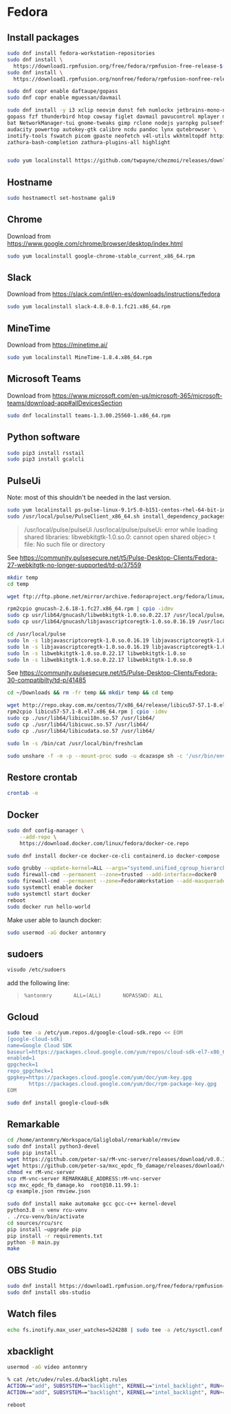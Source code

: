 # Fedora

## Install packages

```bash
sudo dnf install fedora-workstation-repositories
sudo dnf install \
  https://download1.rpmfusion.org/free/fedora/rpmfusion-free-release-$(rpm -E %fedora).noarch.rpm
sudo dnf install \
  https://download1.rpmfusion.org/nonfree/fedora/rpmfusion-nonfree-release-$(rpm -E %fedora).noarch.rpm

sudo dnf copr enable daftaupe/gopass 
sudo dnf copr enable mguessan/davmail

sudo dnf install -y i3 xclip neovim dunst feh numlockx jetbrains-mono-nl-fonts \
gopass fzf thunderbird htop cowsay figlet davmail pavucontrol mplayer mencoder \
bat NetworkManager-tui gnome-tweaks gimp rclone nodejs yarnpkg pulseeffects \
audacity powertop autokey-gtk calibre ncdu pandoc lynx qutebrowser \ 
inotify-tools fswatch picom gpaste neofetch v4l-utils wkhtmltopdf httpie ranger \
zathura-bash-completion zathura-plugins-all highlight


sudo yum localinstall https://github.com/twpayne/chezmoi/releases/download/v1.8.4/chezmoi-1.8.4-x86_64.rpm
```

## Hostname

```bash
sudo hostnamectl set-hostname gali9
```

## Chrome

Download from https://www.google.com/chrome/browser/desktop/index.html 

```bash
sudo yum localinstall google-chrome-stable_current_x86_64.rpm
```

## Slack

Download from https://slack.com/intl/en-es/downloads/instructions/fedora

```bash
sudo yum localinstall slack-4.8.0-0.1.fc21.x86_64.rpm
```

## MineTime

Download from https://minetime.ai/

```bash
sudo yum localinstall MineTime-1.8.4.x86_64.rpm
```

## Microsoft Teams

Download from https://www.microsoft.com/en-us/microsoft-365/microsoft-teams/download-app#allDevicesSection

```bash
sudo dnf localinstall teams-1.3.00.25560-1.x86_64.rpm
```

## Python software

```bash
sudo pip3 install rsstail
sudo pip3 install gcalcli
```

## PulseUi

Note: most of this shouldn't be needed in the last version.

```sh
sudo yum localinstall ps-pulse-linux-9.1r5.0-b151-centos-rhel-64-bit-installer.rpm
sudo /usr/local/pulse/PulseClient_x86_64.sh install_dependency_packages
```

> /usr/local/pulse/pulseUi
> /usr/local/pulse/pulseUi: error while loading shared libraries: libwebkitgtk-1.0.so.0: cannot open shared objec> t file: No such file or directory

See https://community.pulsesecure.net/t5/Pulse-Desktop-Clients/Fedora-27-webkitgtk-no-longer-supported/td-p/37559

```sh
mkdir temp
cd temp

wget ftp://ftp.pbone.net/mirror/archive.fedoraproject.org/fedora/linux/releases/27/Everything/x86_64/os/Packages/g/gnucash-2.6.18-1.fc27.x86_64.rpm

rpm2cpio gnucash-2.6.18-1.fc27.x86_64.rpm | cpio -idmv
sudo cp usr/lib64/gnucash/libwebkitgtk-1.0.so.0.22.17 /usr/local/pulse/
sudo cp usr/lib64/gnucash/libjavascriptcoregtk-1.0.so.0.16.19 /usr/local/pulse/

cd /usr/local/pulse
sudo ln -s libjavascriptcoregtk-1.0.so.0.16.19 libjavascriptcoregtk-1.0.so
sudo ln -s libjavascriptcoregtk-1.0.so.0.16.19 libjavascriptcoregtk-1.0.so.0
sudo ln -s libwebkitgtk-1.0.so.0.22.17 libwebkitgtk-1.0.so
sudo ln -s libwebkitgtk-1.0.so.0.22.17 libwebkitgtk-1.0.so.0
```

See https://community.pulsesecure.net/t5/Pulse-Desktop-Clients/Fedora-30-compatibilty/td-p/41485


```sh
cd ~/Downloads && rm -fr temp && mkdir temp && cd temp

wget http://repo.okay.com.mx/centos/7/x86_64/release/libicu57-57.1-8.el7.x86_64.rpm
rpm2cpio libicu57-57.1-8.el7.x86_64.rpm | cpio -idmv
sudo cp ./usr/lib64/libicui18n.so.57 /usr/lib64/
sudo cp ./usr/lib64/libicuuc.so.57 /usr/lib64/
sudo cp ./usr/lib64/libicudata.so.57 /usr/lib64/

sudo ln -s /bin/cat /usr/local/bin/freshclam

sudo unshare -f -m -p --mount-proc sudo -u dcazaspe sh -c '/usr/bin/env LD_LIBRARY_PATH=/usr/local/pulse:$LD_LIBRARY_PATH /usr/local/pulse/pulseUi | /usr/local/bin/freshclam'
```

## Restore crontab

```sh
crontab -e
```

## Docker

```sh
sudo dnf config-manager \
    --add-repo \
    https://download.docker.com/linux/fedora/docker-ce.repo

sudo dnf install docker-ce docker-ce-cli containerd.io docker-compose

sudo grubby --update-kernel=ALL --args="systemd.unified_cgroup_hierarchy=0"
sudo firewall-cmd --permanent --zone=trusted --add-interface=docker0
sudo firewall-cmd --permanent --zone=FedoraWorkstation --add-masquerade
sudo systemctl enable docker
sudo systemctl start docker
reboot
sudo docker run hello-world
```

Make user able to launch docker:

```sh
sudo usermod -aG docker antonmry
```

## sudoers

```sh
visudo /etc/sudoers
```

add the following line:

> `%antonmry       ALL=(ALL)       NOPASSWD: ALL`

## Gcloud

```sh
sudo tee -a /etc/yum.repos.d/google-cloud-sdk.repo << EOM
[google-cloud-sdk]
name=Google Cloud SDK
baseurl=https://packages.cloud.google.com/yum/repos/cloud-sdk-el7-x86_64
enabled=1
gpgcheck=1
repo_gpgcheck=1
gpgkey=https://packages.cloud.google.com/yum/doc/yum-key.gpg
       https://packages.cloud.google.com/yum/doc/rpm-package-key.gpg
EOM

sudo dnf install google-cloud-sdk
```

## Remarkable

```sh
cd /home/antonmry/Workspace/Galiglobal/remarkable/rmview
sudo dnf install python3-devel
sudo pip install .
wget https://github.com/peter-sa/rM-vnc-server/releases/download/v0.0.1/rM-vnc-server
wget https://github.com/peter-sa/mxc_epdc_fb_damage/releases/download/v0.0.1/mxc_epdc_fb_damage.ko
chmod +x rM-vnc-server
scp rM-vnc-server REMARKABLE_ADDRESS:rM-vnc-server
scp mxc_epdc_fb_damage.ko  root@10.11.99.1:
cp example.json rmview.json

sudo dnf install make automake gcc gcc-c++ kernel-devel
python3.8 -m venv rcu-venv
. ./rcu-venv/bin/activate
cd sources/rcu/src
pip install –upgrade pip
pip install -r requirements.txt
python -B main.py
make
```

## OBS Studio

```sh
sudo dnf install https://download1.rpmfusion.org/free/fedora/rpmfusion-free-release-$(rpm -E %fedora).noarch.rpm https://download1.rpmfusion.org/nonfree/fedora/rpmfusion-nonfree-release-$(rpm -E %fedora).noarch.rpm
sudo dnf install obs-studio
```

## Watch files

```sh
echo fs.inotify.max_user_watches=524288 | sudo tee -a /etc/sysctl.conf && sudo sysctl -p
```

## xbacklight

```sh
usermod -aG video antonmry

% cat /etc/udev/rules.d/backlight.rules
ACTION=="add", SUBSYSTEM=="backlight", KERNEL=="intel_backlight", RUN+="/bin/chgrp video /sys/class/backlight/%k/brightness"
ACTION=="add", SUBSYSTEM=="backlight", KERNEL=="intel_backlight", RUN+="/bin/chmod g+w /sys/class/backlight/%k/brightness"

reboot
```

